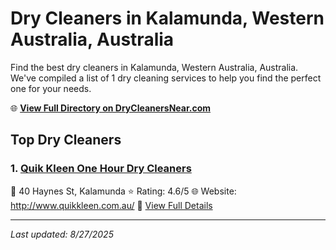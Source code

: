 # Dry Cleaners in Kalamunda, Western Australia, Australia

Find the best dry cleaners in Kalamunda, Western Australia, Australia. We've compiled a list of 1 dry cleaning services to help you find the perfect one for your needs.

🌐 **[View Full Directory on DryCleanersNear.com](https://drycleanersnear.com/city/Australia/Western%20Australia/Kalamunda)**

## Top Dry Cleaners

### 1. [Quik Kleen One Hour Dry Cleaners](https://drycleanersnear.com/dryCleaner/68ad16b61d9ee695c925335d/quik-kleen-one-hour-dry-cleaners)
📍 40 Haynes St, Kalamunda
⭐ Rating: 4.6/5
🌐 Website: http://www.quikkleen.com.au/
🔗 [View Full Details](https://drycleanersnear.com/dryCleaner/68ad16b61d9ee695c925335d/quik-kleen-one-hour-dry-cleaners)


---

*Last updated: 8/27/2025*
